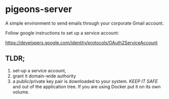 # pigeons-server

A simple environment to send emails through your corporate Gmail account.

Follow google instructions to set up a service account:

https://developers.google.com/identity/protocols/OAuth2ServiceAccount

## TLDR;

1. set-up a service account,
2. grant it domain-wide authority
3. a public/private key pair is downloaded to your system.
	*KEEP IT SAFE* and out of the application tree.
   	If you are using Docker put it on its own volume.
 
